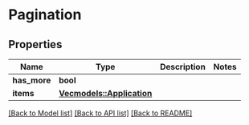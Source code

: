 # Pagination

## Properties

Name | Type | Description | Notes
------------ | ------------- | ------------- | -------------
**has_more** | **bool** |  | 
**items** | [**Vec<models::Application>**](Application.md) |  | 

[[Back to Model list]](../README.md#documentation-for-models) [[Back to API list]](../README.md#documentation-for-api-endpoints) [[Back to README]](../README.md)


